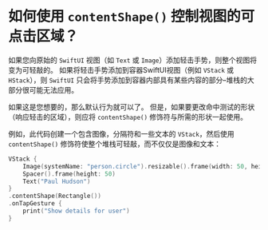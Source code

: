 如何使用 `contentShape()` 控制视图的可点击区域？
===

如果您向原始的 `SwiftUI` 视图（如 `Text` 或 `Image`）添加轻击手势，则整个视图将变为可轻敲的。 如果将轻击手势添加到容器SwiftUI视图（例如 `VStack` 或 `HStack`），则 `SwiftUI` 只会将手势添加到容器内部具有某些内容的部分–堆栈的大部分很可能无法应用。

如果这是您想要的，那么默认行为就可以了。 但是，如果要更改命中测试的形状（响应轻击的区域），则应将 `contentShape()` 修饰符与所需的形状一起使用。

例如，此代码创建一个包含图像，分隔符和一些文本的 `VStack`，然后使用 `contentShape()` 修饰符使整个堆栈可轻敲，而不仅仅是图像和文本：

```swift
VStack {
    Image(systemName: "person.circle").resizable().frame(width: 50, height: 50)
    Spacer().frame(height: 50)
    Text("Paul Hudson")
}
.contentShape(Rectangle())
.onTapGesture {
    print("Show details for user")
}
```